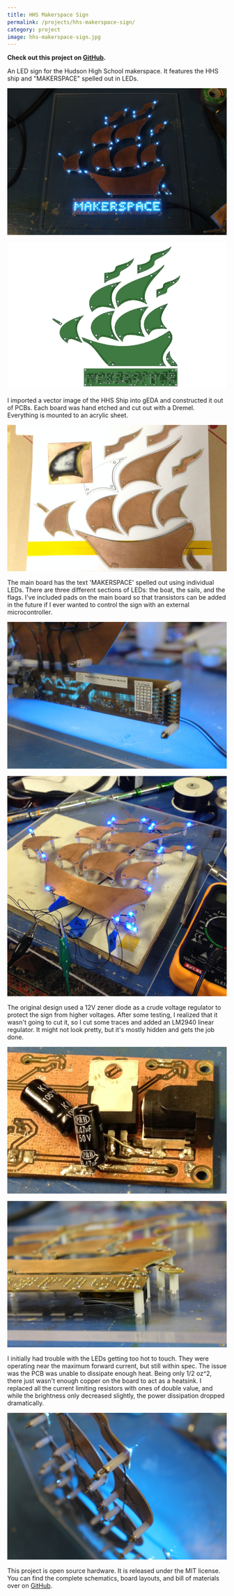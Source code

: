 ```yaml
---
title: HHS Makerspace Sign
permalink: /projects/hhs-makerspace-sign/
category: project
image: hhs-makerspace-sign.jpg
---
```


__Check out this project on [GitHub](https://github.com/codeThatThinks/hhs-makerspace-sign).__

An LED sign for the Hudson High School makerspace. It features the HHS ship and "MAKERSPACE" spelled out in LEDs.

![The completed sign lit up](/img/content/hhs-makerspace-sign/illuminated-sign.jpg)

![Sign PCB layout](/img/content/hhs-makerspace-sign/pcb-layout.png)

I imported a vector image of the HHS Ship into gEDA and constructed it out of PCBs. Each board was hand etched and cut out with a Dremel. Everything is mounted to an acrylic sheet.

![Etching PCBs](/img/content/hhs-makerspace-sign/etching-pcbs.jpg)

The main board has the text 'MAKERSPACE' spelled out using individual LEDs. There are three different sections of LEDs: the boat, the sails, and the flags. I've included pads on the main board so that transistors can be added in the future if I ever wanted to control the sign with an external microcontroller.

![Microcontroller inputs](/img/content/hhs-makerspace-sign/microcontroller-inputs.jpg)

![Testing LED current draw](/img/content/hhs-makerspace-sign/led-testing.jpg)

The original design used a 12V zener diode as a crude voltage regulator to protect the sign from higher voltages. After some testing, I realized that it wasn't going to cut it, so I cut some traces and added an LM2940 linear regulator. It might not look pretty, but it's mostly hidden and gets the job done.

![Linear regulator modification](/img/content/hhs-makerspace-sign/linear-regulator.jpg)

![Sign side view](/img/content/hhs-makerspace-sign/side-view.jpg)

I initially had trouble with the LEDs getting too hot to touch. They were operating near the maximum forward current, but still within spec. The issue was the PCB was unable to dissipate enough heat. Being only 1/2 oz^2, there just wasn't enough copper on the board to act as a heatsink. I replaced all the current limiting resistors with ones of double value, and while the brightness only decreased slightly, the power dissipation dropped dramatically.

![PCBs are mounted to acrylic with spacers and #2 screws](/img/content/hhs-makerspace-sign/pcb-mounting.jpg)

This project is open source hardware. It is released under the MIT license. You can find the complete schematics, board layouts, and bill of materials over on [GitHub](https://github.com/codeThatThinks/hhs-makerspace-sign).
